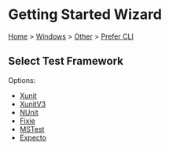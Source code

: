 <!--
GENERATED FILE - DO NOT EDIT
This file was generated by [MarkdownSnippets](https://github.com/SimonCropp/MarkdownSnippets).
Source File: /docs/mdsource/wiz/Windows_Other_Cli.source.md
To change this file edit the source file and then run MarkdownSnippets.
-->

# Getting Started Wizard

[Home](/docs/wiz/readme.md) > [Windows](Windows.md) > [Other](Windows_Other.md) > [Prefer CLI](Windows_Other_Cli.md)

## Select Test Framework

Options:
 * [Xunit](Windows_Other_Cli_Xunit.md)
 * [XunitV3](Windows_Other_Cli_XunitV3.md)
 * [NUnit](Windows_Other_Cli_NUnit.md)
 * [Fixie](Windows_Other_Cli_Fixie.md)
 * [MSTest](Windows_Other_Cli_MSTest.md)
 * [Expecto](Windows_Other_Cli_Expecto.md)
